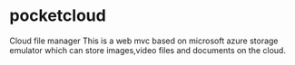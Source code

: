 # pocketcloud
Cloud file manager
This is a web mvc based on microsoft azure storage emulator which can store images,video files and documents on the cloud.
